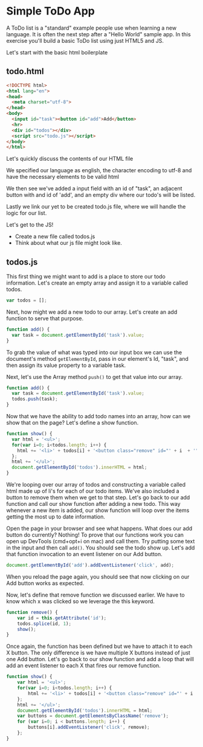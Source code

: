 # Simple ToDo App

A ToDo list is a "standard" example people use when learning a new language. It is often the next step after a "Hello World" sample app. In this exercise you'll build a basic ToDo list using just HTML5 and JS.

Let's start with the basic html boilerplate

## todo.html

```html
<!DOCTYPE html>
<html lang="en">
<head>
  <meta charset="utf-8">
</head>
<body>
  <input id="task"><button id="add">Add</button>
  <hr>
  <div id="todos"></div>
  <script src="todo.js"></script>
</body>
</html>
```

Let's quickly discuss the contents of our HTML file

We specified our language as english, the character encoding to utf-8 and have the necessary elements to be valid html

We then see we've added a input field with an id of "task", an adjacent button with and id of 'add', and an empty div where our todo's will be listed.

Lastly we link our yet to be created todo.js file, where we will handle the logic for our list.


Let's get to the JS!

- Create a new file called todos.js
- Think about what our js file might look like.

## todos.js

This first thing we might want to add is a place to store our todo information.
Let's create an empty array and assign it to a variable called todos.
```js
var todos = [];
```

Next, how might we add a new todo to our array. Let's create an add function to serve that purpose.

```js
function add() {
  var task = document.getElementById('task').value;
}
```

To grab the value of what was typed into our input box we can use the document's method `getElementById`, pass in our element's Id, "task", and then assign its value property to a variable task.

Next, let's use the Array method `push()` to get that value into our array.
```js
function add() {
  var task = document.getElementById('task').value;
  todos.push(task);
}
```

Now that we have the ability to add todo names into an array, how can we show that on the page? Let's define a show function.

```js
function show() {
  var html = '<ul>';
  for(var i=0; i<todos.length; i++) {
    html += '<li>' + todos[i] + '<button class="remove" id="' + i  + '">x</button></li>';
  };
  html += '</ul>';
  document.getElementById('todos').innerHTML = html;
}
```

We're looping over our array of todos and constructing a variable called html made up of li's for each of our todo items. We've also included a button to remove them when we get to that step. Let's go back to our add function and call our show function after adding a new todo. This way whenever a new item is added, our show function will loop over the items getting the most up to date information.

Open the page in your browser and see what happens. What does our add button do currently? Nothing! To prove that our functions work you can open up DevTools (cmd+opt+i on mac) and call them. Try putting some text in the input and then call `add()`. You should see the todo show up. Let's add that function invocation to an event listener on our Add button.
```js
document.getElementById('add').addEventListener('click', add);
```
When you reload the page again, you should see that now clicking on our Add button works as expected.

Now, let's define that remove function we discussed earlier. We have to know which x was clicked so we leverage the this keyword.

```js
function remove() {
    var id = this.getAttribute('id');
    todos.splice(id, 1);
    show();
}
```

Once again, the function has been defined but we have to attach it to each X button. The only difference is we have multiple X buttons instead of just one Add button. Let's go back to our show function and add a loop that will add an event listener to each X that fires our remove function.

```js
function show() {
    var html = '<ul>';
    for(var i=0; i<todos.length; i++) {
        html += '<li>' + todos[i] + '<button class="remove" id="' + i  + '">x</button></li>';
    };
    html += '</ul>';
    document.getElementById('todos').innerHTML = html;
    var buttons = document.getElementsByClassName('remove');
    for (var i=0; i < buttons.length; i++) {
        buttons[i].addEventListener('click', remove);
    };
}
```

